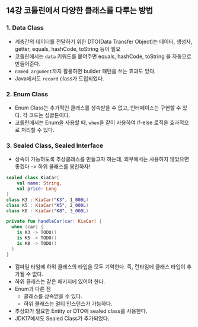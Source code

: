 ## 14강 코틀린에서 다양한 클래스를 다루는 방법
### 1. Data Class
- 계층간의 데이터를 전달하기 위한 DTO(Data Transfer Object)는 데이터, 생성자, getter, equals, hashCode, toString 등이 필요
- 코틀린에서는 `data` 키워드를 붙여주면 equals, hashCode, toString 을 자동으로 만들어준다.
- `named argument`까지 활용하면 builder 패턴을 쓰는 효과도 있다.
- Java에서도 `record` class가 도입되었다.
### 2. Enum Class
- Enum Class는 추가적인 클래스를 상속받을 수 없고, 인터페이스는 구현할 수 있다. 각 코드는 싱글톤이다.
- 코틀린에서는 Enum을 사용할 때, `when`을 같이 사용하여 if-else 로직을 효과적으로 처리할 수 있다.
### 3. Sealed Class, Sealed Interface
- 상속이 가능하도록 추상클래스를 만들고자 하는데, 외부에서는 사용하지 않았으면 좋겠다 -> 하위 클래스를 봉인하자!
```kotlin
sealed class KiaCar(
    val name: String,
    val price: Long
)
class K3 : KiaCar("K3", 1_000L)
class K5 : KiaCar("K5", 2_000L)
class K8 : KiaCar("K8", 3_000L)

private fun handleCar(car: KiaCar) {
  when (car) {  
    is K3 -> TODO()
    is K5 -> TODO()
    is K8 -> TODO()
  }
}
```
- 컴파일 타임에 하위 클래스의 타입을 모두 기억한다. 즉, 런타임에 클래스 타입이 추가될 수 없다.
- 하위 클래스는 같은 패키지에 있어야 한다.
- Enum과 다른 점
  - 클래스를 상속받을 수 있다.
  - 하위 클래스는 멀티 인스턴스가 가능하다.
- 추상화가 필요한 Entity or DTO에 sealed class를 사용한다.
- JDK17에서도 Sealed Class가 추가되었다.
